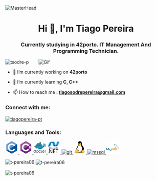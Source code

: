 ![MasterHead](https://camo.githubusercontent.com/ba9f3bd30647e352a3f5e1e45eb45c6ec7bad6155cd16aaedf4a426738da0ca5/68747470733a2f2f696e646f616e616c79746963612e636f6d2f7374617469632f696d616765732f62616e6e6572722e676966)
<h1 align="center">Hi 👋, I'm Tiago Pereira</h1>
<h3 align="center">Currently studying in 42porto. IT Management And Programming Technician.</h3>
<img align="right" alt="Gif" width="400" src="https://media1.giphy.com/media/v1.Y2lkPTc5MGI3NjExMmU1YmNlYmU4N2YzZTBhODA4NjNhZjNkOWUwY2E0YTczZWRiMWU5MyZjdD1n/qgQUggAC3Pfv687qPC/giphy.gif">

<p align="left"> <img src="https://badge.mediaplus.ma/colorfulwaves/tsodre-p?1337Badge=off&UM6P=off" alt="tsodre-p" /> </p>

- 🔭 I’m currently working on **42porto**

- 🌱 I’m currently learning **C, C++**

- 📫 How to reach me **: tiagosodrepereira@gmail.com**

<h3 align="left">Connect with me:</h3>
<p align="left">
<a href="https://linkedin.com/in/tiagopereira-pt" target="blank"><img align="center" src="https://raw.githubusercontent.com/rahuldkjain/github-profile-readme-generator/master/src/images/icons/Social/linked-in-alt.svg" alt="tiagopereira-pt" height="30" width="40" /></a>
</p>

<h3 align="left">Languages and Tools:</h3>
<p align="left"> <a href="https://www.cprogramming.com/" target="_blank" rel="noreferrer"> <img src="https://raw.githubusercontent.com/devicons/devicon/master/icons/c/c-original.svg" alt="c" width="40" height="40"/> </a> <a href="https://www.w3schools.com/cs/" target="_blank" rel="noreferrer"> <img src="https://raw.githubusercontent.com/devicons/devicon/master/icons/csharp/csharp-original.svg" alt="csharp" width="40" height="40"/> </a> <a href="https://www.docker.com/" target="_blank" rel="noreferrer"> <img src="https://raw.githubusercontent.com/devicons/devicon/master/icons/docker/docker-original-wordmark.svg" alt="docker" width="40" height="40"/> </a> <a href="https://dotnet.microsoft.com/" target="_blank" rel="noreferrer"> <img src="https://raw.githubusercontent.com/devicons/devicon/master/icons/dot-net/dot-net-original-wordmark.svg" alt="dotnet" width="40" height="40"/> </a> <a href="https://git-scm.com/" target="_blank" rel="noreferrer"> <img src="https://www.vectorlogo.zone/logos/git-scm/git-scm-icon.svg" alt="git" width="40" height="40"/> </a> <a href="https://www.linux.org/" target="_blank" rel="noreferrer"> <img src="https://raw.githubusercontent.com/devicons/devicon/master/icons/linux/linux-original.svg" alt="linux" width="40" height="40"/> </a> <a href="https://www.microsoft.com/en-us/sql-server" target="_blank" rel="noreferrer"> <img src="https://www.svgrepo.com/show/303229/microsoft-sql-server-logo.svg" alt="mssql" width="40" height="40"/> </a> <a href="https://www.mysql.com/" target="_blank" rel="noreferrer"> <img src="https://raw.githubusercontent.com/devicons/devicon/master/icons/mysql/mysql-original-wordmark.svg" alt="mysql" width="40" height="40"/> </a> </p>

<p><img align="left" src="https://github-readme-stats.vercel.app/api/top-langs?username=t-pereira06&show_icons=true&locale=en&layout=compact" alt="t-pereira06" /></p>

<p>&nbsp;<img align="center" src="https://github-readme-stats.vercel.app/api?username=t-pereira06&show_icons=true&locale=en" alt="t-pereira06" /></p>

<p><img align="center" src="https://github-readme-streak-stats.herokuapp.com/?user=t-pereira06&" alt="t-pereira06" /></p>
